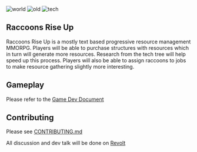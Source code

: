 ![world](https://i.imgur.com/vNj5k35.png)
![old](https://user-images.githubusercontent.com/6277739/147399688-057c43de-7538-42a0-8703-b84c119e649d.png)
![tech](https://i.imgur.com/nYGiYpj.png)

## Raccoons Rise Up
Raccoons Rise Up is a mostly text based progressive resource management MMORPG. Players will be able to purchase structures with resources which in turn will generate more resources. Research from the tech tree will help speed up this process. Players will also be able to assign raccoons to jobs to make resource gathering slightly more interesting.

## Gameplay
Please refer to the [Game Dev Document](https://docs.google.com/document/d/1xRS9OLtn-FpSyFYY8vTu6ZNnA41VQQ8h74NBkDnywNc/edit?usp=sharing)

## Contributing
Please see [CONTRIBUTING.md](https://github.com/Raccoons-Rise-Up/client-godot/blob/main/.github/CONTRIBUTING.md)

All discussion and dev talk will be done on [Revolt](https://app.revolt.chat/invite/B8geJcGP)
